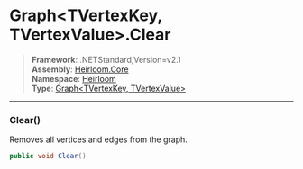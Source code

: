 # Graph\<TVertexKey, TVertexValue>.Clear

> **Framework**: .NETStandard,Version=v2.1  
> **Assembly**: [Heirloom.Core][0]  
> **Namespace**: [Heirloom][0]  
> **Type**: [Graph\<TVertexKey, TVertexValue>][1]  

--------------------------------------------------------------------------------

### Clear()

Removes all vertices and edges from the graph.

```cs
public void Clear()
```

[0]: ../Heirloom.Core.md
[1]: Heirloom.Graph[TVertexKey,TVertexValue].md
